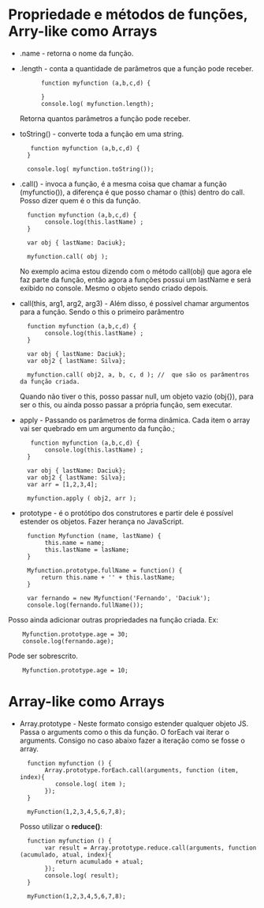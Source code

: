 # Propriedade e métodos de funções, Arry-like como Arrays

* .name - retorna o nome da função.
* .length - conta a quantidade de parâmetros que a função pode receber.

            function myfunction (a,b,c,d) {

            }
            console.log( myfunction.length);

    Retorna quantos parâmetros a função pode receber.

* toString() - converte toda a função em uma string.

         function myfunction (a,b,c,d) {
        }
        
        console.log( myfunction.toString());

* .call() - invoca a função, é a mesma coisa que chamar a função (myfunctio()), a diferença é que posso chamar o (this) dentro do call.  
Posso dizer quem é o this da função.

        function myfunction (a,b,c,d) {
             console.log(this.lastName) ;
        }

        var obj { lastName: Daciuk};

        myfunction.call( obj );

    No exemplo acima estou dizendo com o método call(obj) que agora ele faz parte da função, então agora a funções possui um lastName e será exibido no console. Mesmo o objeto sendo criado depois.

* call(this, arg1, arg2, arg3) - Além disso, é possível chamar argumentos para a função. Sendo o this o primeiro parâmentro

        function myfunction (a,b,c,d) {
             console.log(this.lastName) ;
        }

        var obj { lastName: Daciuk};
        var obj2 { lastName: Silva};

        myfunction.call( obj2, a, b, c, d ); //  que são os parâmentros da função criada.
   
    Quando não tiver o this, posso passar null, um objeto vazio (obj{}), para ser o this, ou ainda posso passar a própria função, sem executar.

* apply - Passando os parâmetros de forma dinâmica. Cada item o array vai ser quebrado em um argumento da função.;


         function myfunction (a,b,c,d) {
             console.log(this.lastName) ;
        }

        var obj { lastName: Daciuk};
        var obj2 { lastName: Silva};
        var arr = [1,2,3,4];

        myfunction.apply ( obj2, arr );

* prototype - é o protótipo dos construtores e partir dele é possível estender os objetos. Fazer herança no JavaScript.

        function Myfunction (name, lastName) {
             this.name = name;
             this.lastName = lasName;
        }

        Myfunction.prototype.fullName = function() {
            return this.name + '' + this.lastName;
        }

        var fernando = new Myfunction('Fernando', 'Daciuk');
        console.log(fernando.fullName());

Posso ainda adicionar outras propriedades na função criada. Ex:

        Myfunction.prototype.age = 30;
        console.log(fernando.age);

Pode ser sobrescrito.

        Myfunction.prototype.age = 10;


# Array-like como Arrays

* Array.prototype - Neste formato consigo estender qualquer objeto JS.  
Passa o arguments como o this da função. O forEach vai iterar o arguments. Consigo no caso abaixo fazer a iteração como se fosse o array.

        function myfunction () {
             Array.prototype.forEach.call(arguments, function (item, index){
                console.log( item );
             });
        }

        myFunction(1,2,3,4,5,6,7,8);
    
    Posso utilizar o **reduce()**:

        function myfunction () {
             var result = Array.prototype.reduce.call(arguments, function (acumulado, atual, index){
                return acumulado + atual;
             });
             console.log( result);
        }

        myFunction(1,2,3,4,5,6,7,8);



